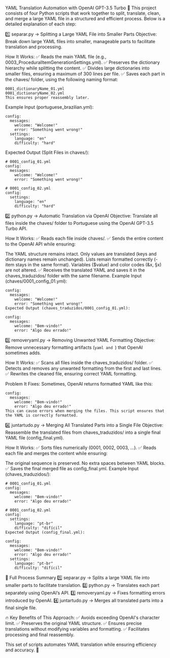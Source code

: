 YAML Translation Automation with OpenAI GPT-3.5 Turbo 🚀
This project consists of four Python scripts that work together to split, translate, clean, and merge a large YAML file in a structured and efficient process. Below is a detailed explanation of each step:

1️⃣ separar.py → Splitting a Large YAML File into Smaller Parts
Objective:
Break down large YAML files into smaller, manageable parts to facilitate translation and processing.

How It Works:
✅ Reads the main YAML file (e.g., 0003_ProceduralItemGenerationSettings.yml).
✅ Preserves the dictionary hierarchy while splitting the content.
✅ Divides large dictionaries into smaller files, ensuring a maximum of 300 lines per file.
✅ Saves each part in the chaves/ folder, using the following naming format:

```
0001_dictionaryName_01.yml  
0001_dictionaryName_02.yml  
This ensures proper reassembly later.
```
Example Input (portuguese_brazilian.yml):
```
config:
  messages:
    welcome: "Welcome!"
    error: "Something went wrong!"
  settings:
    language: "en"
    difficulty: "hard"
```
Expected Output (Split Files in chaves/):
```
# 0001_config_01.yml
config:
  messages:
    welcome: "Welcome!"
    error: "Something went wrong!"
```

```
# 0001_config_02.yml
config:
  settings:
    language: "en"
    difficulty: "hard"
```
2️⃣ python.py → Automatic Translation via OpenAI
Objective:
Translate all files inside the chaves/ folder to Portuguese using the OpenAI GPT-3.5 Turbo API.

How It Works:
✅ Reads each file inside chaves/.
✅ Sends the entire content to the OpenAI API while ensuring:

The YAML structure remains intact.
Only values are translated (keys and dictionary names remain unchanged).
Lists remain formatted correctly (- item stays in the same format).
Variables ($value) and color codes (&x, §x) are not altered.
✅ Receives the translated YAML and saves it in the chaves_traduzidos/ folder with the same filename.
Example Input (chaves/0001_config_01.yml):
```
config:
  messages:
    welcome: "Welcome!"
    error: "Something went wrong!"
Expected Output (chaves_traduzidos/0001_config_01.yml):
```

```
config:
  messages:
    welcome: "Bem-vindo!"
    error: "Algo deu errado!"
```
3️⃣ removeryaml.py → Removing Unwanted YAML Formatting
Objective:
Remove unnecessary formatting artifacts (```yaml and ```) that OpenAI sometimes adds.

How It Works:
✅ Scans all files inside the chaves_traduzidos/ folder.
✅ Detects and removes any unwanted formatting from the first and last lines.
✅ Rewrites the cleaned file, ensuring correct YAML formatting.

Problem It Fixes:
Sometimes, OpenAI returns formatted YAML like this:

```
config:
  messages:
    welcome: "Bem-vindo!"
    error: "Algo deu errado!"
This can cause errors when merging the files. This script ensures that the YAML is correctly formatted.
```
4️⃣ juntartudo.py → Merging All Translated Parts into a Single File
Objective:
Reassemble the translated files from chaves_traduzidos/ into a single final YAML file (config_final.yml).

How It Works:
✅ Sorts files numerically (0001, 0002, 0003, ...).
✅ Reads each file and merges the content while ensuring:

The original sequence is preserved.
No extra spaces between YAML blocks.
✅ Saves the final merged file as config_final.yml.
Example Input (chaves_traduzidos/):
```
# 0001_config_01.yml
config:
  messages:
    welcome: "Bem-vindo!"
    error: "Algo deu errado!"
```
```
# 0001_config_02.yml
config:
  settings:
    language: "pt-br"
    difficulty: "difícil"
Expected Output (config_final.yml):
```
```
config:
  messages:
    welcome: "Bem-vindo!"
    error: "Algo deu errado!"
  settings:
    language: "pt-br"
    difficulty: "difícil"
```
📌 Full Process Summary
1️⃣ separar.py → Splits a large YAML file into smaller parts to facilitate translation.
2️⃣ python.py → Translates each part separately using OpenAI’s API.
3️⃣ removeryaml.py → Fixes formatting errors introduced by OpenAI.
4️⃣ juntartudo.py → Merges all translated parts into a final single file.

🔥 Key Benefits of This Approach:
✅ Avoids exceeding OpenAI's character limit.
✅ Preserves the original YAML structure.
✅ Ensures precise translations without modifying variables and formatting.
✅ Facilitates processing and final reassembly.

This set of scripts automates YAML translation while ensuring efficiency and accuracy. 🚀
